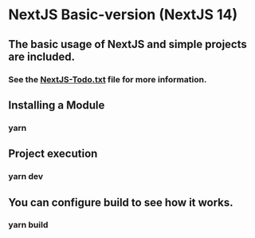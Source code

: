 # NextJS Basic-version (NextJS 14)

## The basic usage of NextJS and simple projects are included.

### See the [NextJS-Todo.txt](https://github.com/KoreaMoney/NextJS-Basic/blob/main/NextJS-Todo.txt) file for more information.

## Installing a Module

### yarn

## Project execution

### yarn dev

## You can configure build to see how it works.

### yarn build
